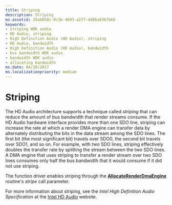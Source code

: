```yaml
---
title: Striping
description: Striping
ms.assetid: 29ab650c-0c3b-4693-a277-4d9ba63b7b66
keywords:
- striping WDK audio
- HD Audio, striping
- High Definition Audio (HD Audio), striping
- HD Audio, bandwidth
- High Definition Audio (HD Audio), bandwidth
- bus bandwidth WDK audio
- bandwidth WDK audio
- allocating bandwidth
ms.date: 04/20/2017
ms.localizationpriority: medium
---
```


# Striping


The HD Audio architecture supports a technique called *striping* that can reduce the amount of bus bandwidth that render streams consume. If the HD Audio hardware interface provides more than one SDO line, striping can increase the rate at which a render DMA engine can transfer data by alternately distributing the bits in the data stream among the SDO lines. The first bit (the most significant bit) travels over SDO0, the second bit travels over SDO1, and so on. For example, with two SDO lines, striping effectively doubles the transfer rate by splitting the stream between the two SDO lines. A DMA engine that uses striping to transfer a render stream over two SDO lines consumes only half the bus bandwidth that it would consume if it did not use striping.

The function driver enables striping through the [**AllocateRenderDmaEngine**](https://msdn.microsoft.com/library/windows/hardware/ff536181) routine's *stripe* call parameter.

For more information about striping, see the *Intel High Definition Audio Specification* at the [Intel HD Audio](https://go.microsoft.com/fwlink/p/?linkid=42508) website.

 

 




